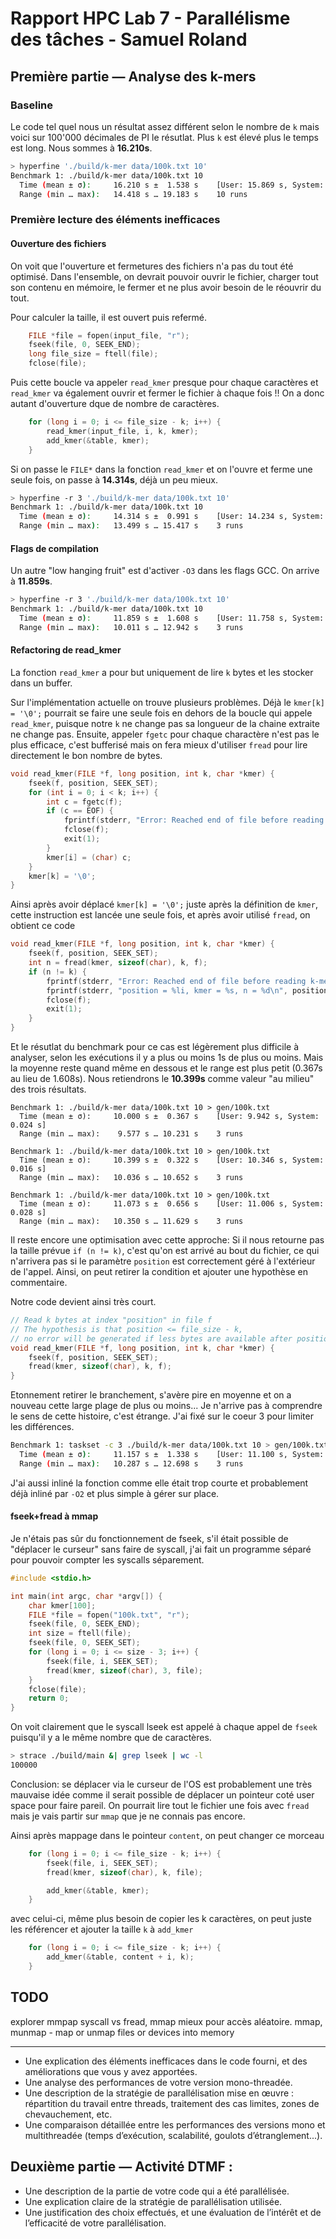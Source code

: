 # Rapport HPC Lab 7 - Parallélisme des tâches - Samuel Roland
## Première partie — Analyse des k-mers

### Baseline
Le code tel quel nous un résultat assez différent selon le nombre de `k` mais voici sur 100'000 décimales de PI le résutlat. Plus `k` est élevé plus le temps est long. Nous sommes à **16.210s**.
```sh
> hyperfine './build/k-mer data/100k.txt 10'
Benchmark 1: ./build/k-mer data/100k.txt 10
  Time (mean ± σ):     16.210 s ±  1.538 s    [User: 15.869 s, System: 0.246 s]
  Range (min … max):   14.418 s … 19.183 s    10 runs
```

### Première lecture des éléments inefficaces
#### Ouverture des fichiers
On voit que l'ouverture et fermetures des fichiers n'a pas du tout été optimisé. Dans l'ensemble, on devrait pouvoir ouvrir le fichier, charger tout son contenu en mémoire, le fermer et ne plus avoir besoin de le réouvrir du tout.

Pour calculer la taille, il est ouvert puis refermé.
```c
    FILE *file = fopen(input_file, "r");
    fseek(file, 0, SEEK_END);
    long file_size = ftell(file);
    fclose(file);
```

Puis cette boucle va appeler `read_kmer` presque pour chaque caractères et `read_kmer` va également ouvrir et fermer le fichier à chaque fois !! On a donc autant d'ouverture dque de nombre de caractères.
```c
    for (long i = 0; i <= file_size - k; i++) {
        read_kmer(input_file, i, k, kmer);
        add_kmer(&table, kmer);
    }
```

Si on passe le `FILE*` dans la fonction `read_kmer` et on l'ouvre et ferme une seule fois, on passe à **14.314s**, déjà un peu mieux.

```sh
> hyperfine -r 3 './build/k-mer data/100k.txt 10'
Benchmark 1: ./build/k-mer data/100k.txt 10
  Time (mean ± σ):     14.314 s ±  0.991 s    [User: 14.234 s, System: 0.020 s]
  Range (min … max):   13.499 s … 15.417 s    3 runs
```

#### Flags de compilation
Un autre "low hanging fruit" est d'activer `-O3` dans les flags GCC. On arrive à **11.859s**.
```sh
> hyperfine -r 3 './build/k-mer data/100k.txt 10'
Benchmark 1: ./build/k-mer data/100k.txt 10
  Time (mean ± σ):     11.859 s ±  1.608 s    [User: 11.758 s, System: 0.022 s]
  Range (min … max):   10.011 s … 12.942 s    3 runs
```

#### Refactoring de read_kmer

La fonction `read_kmer` a pour but uniquement de lire `k` bytes et les stocker dans un buffer.

Sur l'implémentation actuelle on trouve plusieurs problèmes. Déjà le `kmer[k] = '\0';` pourrait se faire une seule fois en dehors de la boucle qui appele `read_kmer`, puisque notre `k` ne change pas sa longueur de la chaine extraite ne change pas. Ensuite, appeler `fgetc` pour chaque charactère n'est pas le plus efficace, c'est bufferisé mais on fera mieux d'utiliser `fread` pour lire directement le bon nombre de bytes.
```c
void read_kmer(FILE *f, long position, int k, char *kmer) {
    fseek(f, position, SEEK_SET);
    for (int i = 0; i < k; i++) {
        int c = fgetc(f);
        if (c == EOF) {
            fprintf(stderr, "Error: Reached end of file before reading k-mer.\n");
            fclose(f);
            exit(1);
        }
        kmer[i] = (char) c;
    }
    kmer[k] = '\0';
}
```

Ainsi après avoir déplacé `kmer[k] = '\0';` juste après la définition de `kmer`, cette instruction est lancée une seule fois, et après avoir utilisé `fread`, on obtient ce code

```c
void read_kmer(FILE *f, long position, int k, char *kmer) {
    fseek(f, position, SEEK_SET);
    int n = fread(kmer, sizeof(char), k, f);
    if (n != k) {
        fprintf(stderr, "Error: Reached end of file before reading k-mer.\n");
        fprintf(stderr, "position = %li, kmer = %s, n = %d\n", position, kmer, n);
        fclose(f);
        exit(1);
    }
}
```

Et le résutlat du benchmark pour ce cas est légèrement plus difficile à analyser, selon les exécutions il y a plus ou moins 1s de plus ou moins. Mais la moyenne reste quand même en dessous et le range est plus petit (0.367s au lieu de 1.608s). Nous retiendrons le **10.399s** comme valeur "au milieu" des trois résultats.
```
Benchmark 1: ./build/k-mer data/100k.txt 10 > gen/100k.txt
  Time (mean ± σ):     10.000 s ±  0.367 s    [User: 9.942 s, System: 0.024 s]
  Range (min … max):    9.577 s … 10.231 s    3 runs

Benchmark 1: ./build/k-mer data/100k.txt 10 > gen/100k.txt
  Time (mean ± σ):     10.399 s ±  0.322 s    [User: 10.346 s, System: 0.016 s]
  Range (min … max):   10.036 s … 10.652 s    3 runs

Benchmark 1: ./build/k-mer data/100k.txt 10 > gen/100k.txt
  Time (mean ± σ):     11.073 s ±  0.656 s    [User: 11.006 s, System: 0.028 s]
  Range (min … max):   10.350 s … 11.629 s    3 runs
```

Il reste encore une optimisation avec cette approche: Si il nous retourne pas la taille prévue `if (n != k)`, c'est qu'on est arrivé au bout du fichier, ce qui n'arrivera pas si le paramètre `position` est correctement géré à l'extérieur de l'appel. Ainsi, on peut retirer la condition et ajouter une hypothèse en commentaire.

Notre code devient ainsi très court.

```c
// Read k bytes at index "position" in file f
// The hypothesis is that position <= file_size - k,
// no error will be generated if less bytes are available after position.
void read_kmer(FILE *f, long position, int k, char *kmer) {
    fseek(f, position, SEEK_SET);
    fread(kmer, sizeof(char), k, f);
}
```

Etonnement retirer le branchement, s'avère pire en moyenne et on a nouveau cette large plage de plus ou moins... Je n'arrive pas à comprendre le sens de cette histoire, c'est étrange. J'ai fixé sur le coeur 3 pour limiter les différences.
```sh
Benchmark 1: taskset -c 3 ./build/k-mer data/100k.txt 10 > gen/100k.txt
  Time (mean ± σ):     11.157 s ±  1.338 s    [User: 11.100 s, System: 0.016 s]
  Range (min … max):   10.287 s … 12.698 s    3 runs
```

J'ai aussi inliné la fonction comme elle était trop courte et probablement déjà inliné par `-O2` et plus simple à gérer sur place.

#### fseek+fread à mmap
Je n'étais pas sûr du fonctionnement de fseek, s'il était possible de "déplacer le curseur" sans faire de syscall, j'ai fait un programme séparé pour pouvoir compter les syscalls séparement.
```c
#include <stdio.h>

int main(int argc, char *argv[]) {
    char kmer[100];
    FILE *file = fopen("100k.txt", "r");
    fseek(file, 0, SEEK_END);
    int size = ftell(file);
    fseek(file, 0, SEEK_SET);
    for (long i = 0; i <= size - 3; i++) {
        fseek(file, i, SEEK_SET);
        fread(kmer, sizeof(char), 3, file);
    }
    fclose(file);
    return 0;
}
```

On voit clairement que le syscall lseek est appelé à chaque appel de `fseek` puisqu'il y a le même nombre que de caractères.
```sh
> strace ./build/main &| grep lseek | wc -l
100000
```

Conclusion: se déplacer via le curseur de l'OS est probablement une très mauvaise idée comme il serait possible de déplacer un pointeur coté user space pour faire pareil. On pourrait lire tout le fichier une fois avec `fread` mais je vais partir sur `mmap` que je ne connais pas encore.

Ainsi après mappage dans le pointeur `content`, on peut changer ce morceau
```c
    for (long i = 0; i <= file_size - k; i++) {
        fseek(file, i, SEEK_SET);
        fread(kmer, sizeof(char), k, file);

        add_kmer(&table, kmer);
    }
```
avec celui-ci, même plus besoin de copier les k caractères, on peut juste les référencer et ajouter la taille `k` à `add_kmer`
```c
    for (long i = 0; i <= file_size - k; i++) {
        add_kmer(&table, content + i, k);
    }
```

## TODO
explorer mmpap syscall vs fread, mmap mieux pour accès aléatoire.
mmap, munmap - map or unmap files or devices into memory

---
* Une explication des éléments inefficaces dans le code fourni, et des améliorations que vous y avez apportées.
* Une analyse des performances de votre version mono-threadée.
* Une description de la stratégie de parallélisation mise en œuvre : répartition du travail
entre threads, traitement des cas limites, zones de chevauchement, etc.
* Une comparaison détaillée entre les performances des versions mono et multithreadée
(temps d’exécution, scalabilité, goulots d’étranglement...).

## Deuxième partie — Activité DTMF :
* Une description de la partie de votre code qui a été parallélisée.
* Une explication claire de la stratégie de parallélisation utilisée.
* Une justification des choix effectués, et une évaluation de l’intérêt et de l’efficacité de votre parallélisation.
